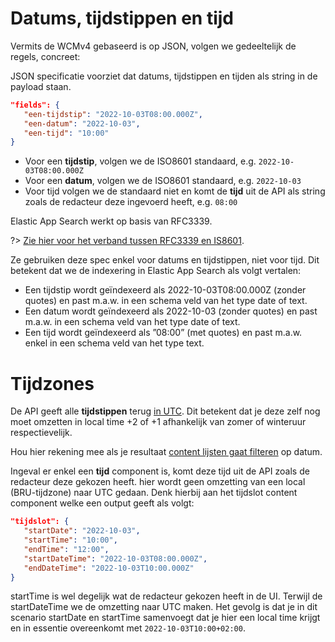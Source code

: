 # Datums, tijdstippen en tijd

Vermits de WCMv4 gebaseerd is op JSON, volgen we gedeeltelijk de regels, concreet: 

JSON specificatie voorziet dat datums, tijdstippen en tijden als string in de payload staan.

```json
"fields": {
   "een-tijdstip": "2022-10-03T08:00.000Z",  
   "een-datum": "2022-10-03",
   "een-tijd": "10:00"   
}
```


* Voor een **tijdstip**, volgen we de ISO8601 standaard, e.g. `2022-10-03T08:00.000Z`
* Voor een **datum**, volgen we de ISO8601 standaard, e.g. `2022-10-03`
* Voor tijd volgen we de standaard niet en komt de **tijd** uit de API als string zoals de redacteur deze ingevoerd heeft, e.g. `08:00`

Elastic App Search werkt op basis van RFC3339. 

?> [Zie hier voor het verband tussen RFC3339 en IS8601](https://ijmacd.github.io/rfc3339-iso8601/). 
 
Ze gebruiken deze spec enkel voor datums en tijdstippen, niet voor tijd. Dit betekent dat we de indexering in Elastic App Search als volgt vertalen: 

* Een tijdstip wordt geïndexeerd als 2022-10-03T08:00.000Z (zonder quotes) en past m.a.w. in een schema veld van het type date of text.
* Een datum wordt geïndexeerd als 2022-10-03 (zonder quotes) en past m.a.w. in een schema veld van het type date of text.
* Een tijd wordt geïndexeerd als ”08:00” (met quotes) en past m.a.w. enkel in een schema veld van het type text.

# Tijdzones
De API geeft alle **tijdstippen** terug [in UTC](https://en.wikipedia.org/wiki/ISO_8601#Coordinated_Universal_Time_(UTC)). Dit betekent dat je deze zelf nog moet omzetten in local time +2 of +1 afhankelijk van zomer of winteruur respectievelijk. 

Hou hier rekening mee als je resultaat [content lijsten gaat filteren](https://docs.google.com/document/d/1cMGpDkgqBnVhzlr7nr00YK8xciIESvIX1YmffqT6VzE/edit#heading=h.szigocerymr4) op datum.

Ingeval er enkel een **tijd** component is, komt deze tijd uit de API zoals de redacteur deze gekozen heeft. hier wordt geen omzetting van een local (BRU-tijdzone) naar UTC gedaan. Denk hierbij aan het tijdslot content component welke een output geeft als volgt: 

```json
"tijdslot": {
   "startDate": "2022-10-03",
   "startTime": "10:00",   
   "endTime": "12:00",
   "startDateTime": "2022-10-03T08:00.000Z", 
   "endDateTime": "2022-10-03T10:00.000Z"   
}
```

startTime is wel degelijk wat de redacteur gekozen heeft in de UI. Terwijl de startDateTime we de omzetting naar UTC maken. Het gevolg is dat je in dit scenario startDate en startTime samenvoegt dat je hier een local time krijgt en in essentie overeenkomt met `2022-10-03T10:00+02:00`. 
